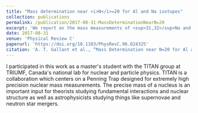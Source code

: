 ```yaml
---
title: "Mass determination near <i>N</i>=20 for Al and Na isotopes"
collection: publications
permalink: /publication/2017-08-31-MassDeterminationNearN=20
excerpt: 'We report on the mass measurements of <sup>31,32</sup>Na and <sup>29,34,35</sup>Al, performed with the TITAN Penning trap mass spectrometer at TRIUMF.'
date: 2017-08-31
venue: 'Physical Review C'
paperurl: 'https://doi.org/10.1103/PhysRevC.96.024325'
citation: 'A. T. Gallant et al., “Mass Determination near N=20 for Al and Na Isotopes,” <i>Physical Review C</i> 96, no. 2 (August 31, 2017): 024325.'
---
```

I participated in this work as a master's student with the TITAN group at TRIUMF, Canada's national lab for nuclear and particle physics. TITAN is a collaboration which centers on a Penning Trap designed for extremely high precision nuclear mass measurements. The precise mass of a nucleus is an important input for theorists studying fundamental interactions and nuclear structure as well as astrophysicists studying things like supernovae and neutron star mergers.
